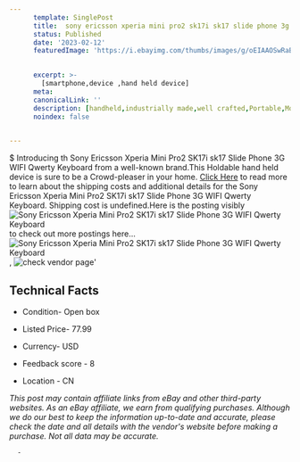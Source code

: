 ```yaml
---
      template: SinglePost
      title:  sony ericsson xperia mini pro2 sk17i sk17 slide phone 3g wifi qwerty keyboard
      status: Published
      date: '2023-02-12'
      featuredImage: 'https://i.ebayimg.com/thumbs/images/g/oEIAAOSwRaBi6lwq/s-l225.jpg'
       

      excerpt: >-
        [smartphone,device ,hand held device]
      meta:
      canonicalLink: ''
      description: [handheld,industrially made,well crafted,Portable,Mobile,Compact,Convenient,Lightweight,Maneuverable,Man-portable,Miniature,Carriable,Hand-held,Light,Holdable,Transportable,Mobile device,Pocket-sized,On-the-go,Wireless,Cordless,Compact size,Convenient size, smartphone,device ,hand held device]
      noindex: false
      

---
```

$
      Introducing th  Sony Ericsson Xperia Mini Pro2 SK17i sk17 Slide Phone 3G WIFI Qwerty Keyboard from a well-known brand.This Holdable hand held device is sure to be a Crowd-pleaser in your home. [Click Here](https://www.ebay.com/itm/354201987970?hash=item5278156b82%3Ag%3AoEIAAOSwRaBi6lwq&mkevt=1&mkcid=1&mkrid=711-53200-19255-0&campid=%253CePNCampaignId%253E&customid=%253CreferenceId%253E&toolid=10049) to read more to learn about the shipping costs and additional details for the  Sony Ericsson Xperia Mini Pro2 SK17i sk17 Slide Phone 3G WIFI Qwerty Keyboard. Shipping cost is undefined.Here is the posting visibly ![ Sony Ericsson Xperia Mini Pro2 SK17i sk17 Slide Phone 3G WIFI Qwerty Keyboard](https://i.ebayimg.com/thumbs/images/g/oEIAAOSwRaBi6lwq/s-l225.jpg) to check out more postings here... ![ Sony Ericsson Xperia Mini Pro2 SK17i sk17 Slide Phone 3G WIFI Qwerty Keyboard](https://i.ebayimg.com/images/g/oEIAAOSwRaBi6lwq/s-l1600.jpg), ![check vendor page](https://origin-galleryplus.ebayimg.com/ws/web/354201987970_2_0_1/225x225.jpg,https://origin-galleryplus.ebayimg.com/ws/web/354201987970_3_0_1/225x225.jpg,https://origin-galleryplus.ebayimg.com/ws/web/354201987970_4_0_1/225x225.jpg,https://origin-galleryplus.ebayimg.com/ws/web/354201987970_5_0_1/225x225.jpg,https://origin-galleryplus.ebayimg.com/ws/web/354201987970_6_0_1/225x225.jpg,https://origin-galleryplus.ebayimg.com/ws/web/354201987970_7_0_1/225x225.jpg,https://origin-galleryplus.ebayimg.com/ws/web/354201987970_8_0_1/225x225.jpg,https://origin-galleryplus.ebayimg.com/ws/web/354201987970_9_0_1/225x225.jpg,https://origin-galleryplus.ebayimg.com/ws/web/354201987970_10_0_1/225x225.jpg,https://origin-galleryplus.ebayimg.com/ws/web/354201987970_11_0_1/225x225.jpg,https://origin-galleryplus.ebayimg.com/ws/web/354201987970_12_0_1/225x225.jpg)'

      

 ## Technical Facts 



     
      

 - Condition- Open box 


      

 - Listed Price- 77.99 


      

 - Currency- USD 


      

 - Feedback score - 8 


      

 - Location - CN 


      
      

 *_This post may contain affiliate links from eBay and other third-party websites. As an eBay affiliate, we earn from qualifying purchases. Although we do our best to keep the information up-to-date and accurate, please check the date and all details with the vendor's website before making a purchase. Not all data may be accurate._*




      -
